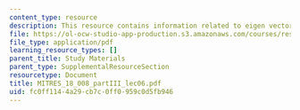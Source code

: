 ```yaml
---
content_type: resource
description: This resource contains information related to eigen vectors.
file: https://ol-ocw-studio-app-production.s3.amazonaws.com/courses/res-18-008-calculus-revisited-complex-variables-differential-equations-and-linear-algebra-fall-2011/fc0ff1144a29cb7c0ff0959c0d5fb946_MITRES_18_008_partIII_lec06.pdf
file_type: application/pdf
learning_resource_types: []
parent_title: Study Materials
parent_type: SupplementalResourceSection
resourcetype: Document
title: MITRES_18_008_partIII_lec06.pdf
uid: fc0ff114-4a29-cb7c-0ff0-959c0d5fb946
---
```


